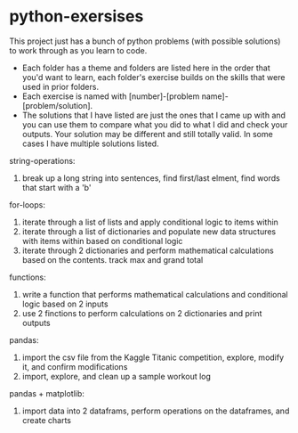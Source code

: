 # python-exersises

This project just has a bunch of python problems (with possible solutions) to work through as you learn to code. 
- Each folder has a theme and folders are listed here in the order that you'd want to learn, each folder's exercise builds on the skills that were used in prior folders. 
- Each exercise is named with [number]-[problem name]-[problem/solution]. 
- The solutions that I have listed are just the ones that I came up with and you can use them to compare what you did to what I did and check your outputs. Your solution may be different and still totally valid. In some cases I have multiple solutions listed. 

string-operations: 
   1. break up a long string into sentences, find first/last elment, find words that start with a 'b'

for-loops:
   1. iterate through a list of lists and apply conditional logic to items within
   2. iterate through a list of dictionaries and populate new data structures with items within based on conditional logic
   3. iterate through 2 dictionaries and perform mathematical calculations based on the contents. track max and grand total

functions:
   1. write a function that performs mathematical calculations and conditional logic based on 2 inputs 
   2. use 2 finctions to perform calculations on 2 dictionaries and print outputs

pandas:
   1. import the csv file from the Kaggle Titanic competition, explore, modify it, and confirm modifications 
   2. import, explore, and clean up a sample workout log


pandas + matplotlib: 
   1. import data into 2 dataframs, perform operations on the dataframes, and create charts
   